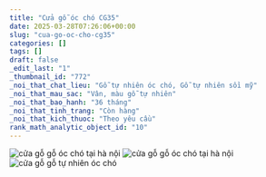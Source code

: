 ```yaml
---
title: "Cửa gỗ óc chó CG35"
date: 2025-03-28T07:26:06+00:00
slug: "cua-go-oc-cho-cg35"
categories: []
tags: []
draft: false
_edit_last: "1"
_thumbnail_id: "772"
_noi_that_chat_lieu: "Gỗ tự nhiên óc chó, Gỗ tự nhiên sồi mỹ"
_noi_that_mau_sac: "Vân, màu gỗ tự nhiên"
_noi_that_bao_hanh: "36 tháng"
_noi_that_tinh_trang: "Còn hàng"
_noi_that_kich_thuoc: "Theo yêu cầu"
rank_math_analytic_object_id: "10"
---
```

![cửa gỗ gỗ óc chó tại hà nội](/img/cua-go/cg35/cua-go-oc-cho-cg35-1.webp)
![cửa gỗ gỗ óc chó tại hà nội](/img/cua-go/cg35/cua-go-oc-cho-cg35-2.webp)
![cửa gỗ gỗ tự nhiên óc chó](/img/cua-go/cg35/cua-go-oc-cho-cg35-3.webp)